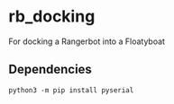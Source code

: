 # rb_docking
For docking a Rangerbot into a Floatyboat

## Dependencies
```
python3 -m pip install pyserial
```
